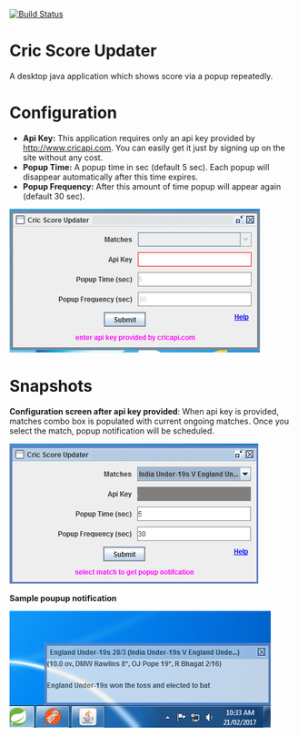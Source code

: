 [![Build Status](https://travis-ci.org/hemantsonu20/cric-score-updater.svg?branch=master)](https://travis-ci.org/hemantsonu20/cric-score-updater)

# Cric Score Updater
A desktop java application which shows score via a popup repeatedly.

# Configuration
* **Api Key:** This application requires only an api key provided by http://www.cricapi.com. You can easily get it just by signing up on the site without any cost.
* **Popup Time:** A popup time in sec (default 5 sec). Each popup will disappear automatically after this time expires.
* **Popup Frequency:** After this amount of time popup will appear again (default 30 sec).

![Configuration Screen](docs/setting-frame.PNG)

# Snapshots
**Configuration screen after api key provided**: When api key is provided, matches combo box is populated with current ongoing matches. Once you select the match, popup notification will be scheduled.

![Configuration Screen](docs/setting-frame-populated.PNG)

**Sample poupup notification**

![Popup Screen](docs/popup.PNG)


